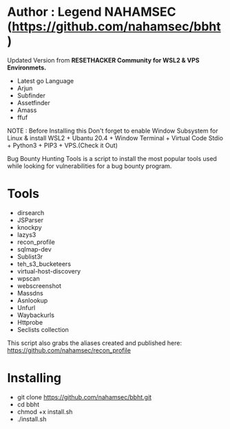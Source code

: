 # Author : Legend NAHAMSEC (https://github.com/nahamsec/bbht)
Updated Version from **RESETHACKER Community for WSL2 & VPS Environmets.**
- Latest go Language
- Arjun
- Subfinder
- Assetfinder
- Amass
- ffuf

NOTE : Before Installing this Don't forget to enable Window Subsystem for Linux & install WSL2 + Ubantu 20.4 + Window Terminal + Virtual Code Stdio + Python3 + PIP3 + VPS.(Check it Out)

Bug Bounty Hunting Tools is a script to install the most popular tools used while looking for vulnerabilities for a bug bounty program.
 
# Tools

- dirsearch
- JSParser
- knockpy
- lazys3
- recon_profile
- sqlmap-dev
- Sublist3r
- teh_s3_bucketeers
- virtual-host-discovery
- wpscan
- webscreenshot
- Massdns
- Asnlookup
- Unfurl
- Waybackurls
- Httprobe
- Seclists collection

This script also grabs the aliases created and published here:
https://github.com/nahamsec/recon_profile


# Installing
- git clone https://github.com/nahamsec/bbht.git
- cd bbht
- chmod +x install.sh
- ./install.sh
